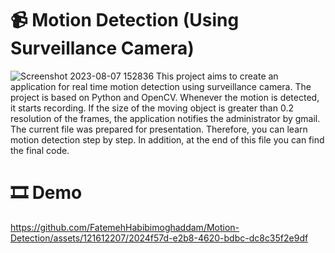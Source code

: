 # 📹 Motion Detection (Using Surveillance Camera)
![Screenshot 2023-08-07 152836](https://github.com/FatemehHabibimoghaddam/Vision-Projects/assets/121612207/89b920ef-79cb-4501-acb2-2932c29c7b71)
This project aims to create an application for real time motion detection using surveillance camera. The project is based on Python and OpenCV. Whenever the motion is detected, it starts recording. If the size of the moving object is greater than 0.2 resolution of the frames, the application notifies the administrator by gmail. The current file was prepared for presentation. Therefore, you can learn motion detection step by step. In addition, at the end of this file you can find the final code.

# 🎞️ Demo


https://github.com/FatemehHabibimoghaddam/Motion-Detection/assets/121612207/2024f57d-e2b8-4620-bdbc-dc8c35f2e9df


